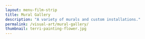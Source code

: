 ```yaml
---
layout: menu-film-strip
title: Mural Gallery
description: "A variety of murals and custom installations."
permalink: /visual-art/mural-gallery/
thumbnail: terri-painting-flower.jpg
---
```

